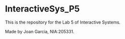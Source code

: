 # InteractiveSys_P5

This is the repository for the Lab 5 of Interactive Systems.

Made by Joan Garcia, NIA:205331.

